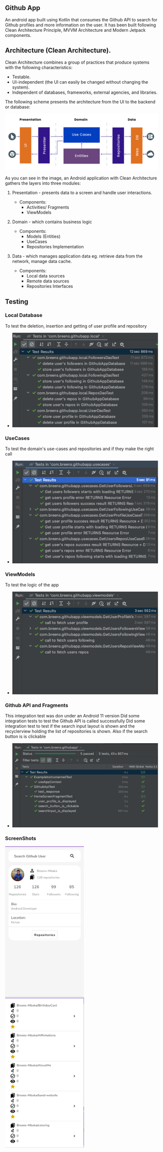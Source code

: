 ## Github App

An android app built using Kotlin that consumes the Github API to search for Github profiles and more information on the user. It has been built following Clean Architecture Principle, MVVM Architecture and Modern Jetpack components.

## Architecture (Clean Architecture).
Clean Architecture combines a group of practices that produce systems with the following characteristics:
- Testable.
- UI-independent (the UI can easily be changed without changing the system).
- Independent of databases, frameworks, external agencies, and libraries.

The following scheme presents the architecture from the UI to the backend or database:

<p align="center"><img src="screenshots/clean_arch.png" alt="Clean Architecture Diagram"></p>

As you can see in the image, an Android application with Clean Architecture gathers the layers into three modules:
1. Presentation - presents data to a screen and handle user interactions.
    - Components:
        - Activities/ Fragments
        - ViewModels

2. Domain - which contains business logic
    - Components:
        - Models (Entities)
        - UseCases
        - Repositories Implementation

3. Data - which manages application data eg. retrieve data from the network, manage data cache.
    - Components:
        - Local data sources
        - Remote data sources
        - Repositories Interfaces

## Testing 

### Local Database
To test the deletion, insertion and getting of user profile and repository
- <p align="center"><img src="screenshots/daotest.png" alt="Clean Architecture Diagram"></p>

### UseCases
To test the domain's use-cases and repositories and if they make the right call
- <p align="center"><img src="screenshots/usecasetest.png" alt="Clean Architecture Diagram"></p>

### ViewModels
To test the logic of the app
- <p align="center"><img src="screenshots/viewmodeltest.png" alt="Clean Architecture Diagram"></p>

### Github API and Fragments
This integration test was don under an Android 11 version
Did some integration tests to test the Github API is called successfully
Did some integration test to test if the search input layout is shown and the recyclerview holding the list of repositories is shown. Also if the search button is is clickable
- <p align="center"><img src="screenshots/intergrationtest.png" alt="Clean Architecture Diagram"></p>

### ScreenShots
<img src="screenshots/homeprofilescreen.png" width="260">&emsp;
<img src="screenshots/repositoryscreen.png" width="260">
